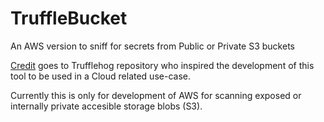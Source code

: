 # TruffleBucket
An AWS version to sniff for secrets from Public or Private S3 buckets

[Credit](https://github.com/dxa4481/truffleHog) goes to Trufflehog repository who inspired the development of this tool to be used in a Cloud related use-case.

Currently this is only for development of AWS for scanning exposed or internally private accesible storage blobs (S3).
